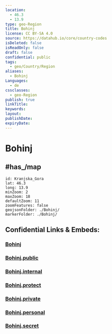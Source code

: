 ```yaml
---
location:
  - 46.3
  - 13.9
type: geo-Region
title: Bohinj
license: CC BY-SA 4.0
source: https://datahub.io/core/country-codes
isDeleted: false
isReadOnly: false
draft: false
confidential: public
tags:
  - geo/Country/Region
aliases:
  - Bohinj
Languages:
  - de
cssclasses:
  - geo-Region
publish: true
linkTitle:
keywords:
layout:
publishDate:
expiryDate:
---
```


# Bohinj


## #has_/map 

```leaflet
id: Kranjska_Gora
lat: 46.3
long: 13.9
minZoom: 2 
maxZoom: 18
defaultZoom: 11
zoomFeatures: false 
geojsonFolder: ./Bohinj/
markerFolder: ./Bohinj/
```


## Confidential Links & Embeds: 

### [Bohinj](/_Standards/Earth/Continent/Europe/Europe~Central/Slovenia/Regions~Slovenia/Gorenjska/counties~Gorenjska/Bohinj.md) 

### [Bohinj.public](/_public/Earth/Continent/Europe/Europe~Central/Slovenia/Regions~Slovenia/Gorenjska/counties~Gorenjska/Bohinj.public.md) 

### [Bohinj.internal](/_internal/Earth/Continent/Europe/Europe~Central/Slovenia/Regions~Slovenia/Gorenjska/counties~Gorenjska/Bohinj.internal.md) 

### [Bohinj.protect](/_protect/Earth/Continent/Europe/Europe~Central/Slovenia/Regions~Slovenia/Gorenjska/counties~Gorenjska/Bohinj.protect.md) 

### [Bohinj.private](/_private/Earth/Continent/Europe/Europe~Central/Slovenia/Regions~Slovenia/Gorenjska/counties~Gorenjska/Bohinj.private.md) 

### [Bohinj.personal](/_personal/Earth/Continent/Europe/Europe~Central/Slovenia/Regions~Slovenia/Gorenjska/counties~Gorenjska/Bohinj.personal.md) 

### [Bohinj.secret](/_secret/Earth/Continent/Europe/Europe~Central/Slovenia/Regions~Slovenia/Gorenjska/counties~Gorenjska/Bohinj.secret.md)

